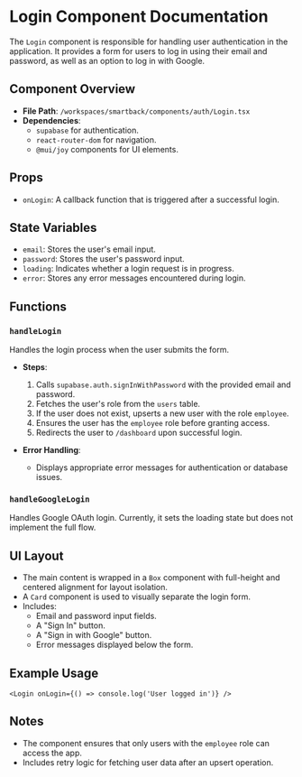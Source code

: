 # Login Component Documentation

The `Login` component is responsible for handling user authentication in the application. It provides a form for users to log in using their email and password, as well as an option to log in with Google.

## Component Overview

- **File Path**: `/workspaces/smartback/components/auth/Login.tsx`
- **Dependencies**:
  - `supabase` for authentication.
  - `react-router-dom` for navigation.
  - `@mui/joy` components for UI elements.

## Props

- `onLogin`: A callback function that is triggered after a successful login.

## State Variables

- `email`: Stores the user's email input.
- `password`: Stores the user's password input.
- `loading`: Indicates whether a login request is in progress.
- `error`: Stores any error messages encountered during login.

## Functions

### `handleLogin`
Handles the login process when the user submits the form.

- **Steps**:
  1. Calls `supabase.auth.signInWithPassword` with the provided email and password.
  2. Fetches the user's role from the `users` table.
  3. If the user does not exist, upserts a new user with the role `employee`.
  4. Ensures the user has the `employee` role before granting access.
  5. Redirects the user to `/dashboard` upon successful login.

- **Error Handling**:
  - Displays appropriate error messages for authentication or database issues.

### `handleGoogleLogin`
Handles Google OAuth login. Currently, it sets the loading state but does not implement the full flow.

## UI Layout

- The main content is wrapped in a `Box` component with full-height and centered alignment for layout isolation.
- A `Card` component is used to visually separate the login form.
- Includes:
  - Email and password input fields.
  - A "Sign In" button.
  - A "Sign in with Google" button.
  - Error messages displayed below the form.

## Example Usage

```tsx
<Login onLogin={() => console.log('User logged in')} />
```

## Notes

- The component ensures that only users with the `employee` role can access the app.
- Includes retry logic for fetching user data after an upsert operation.
